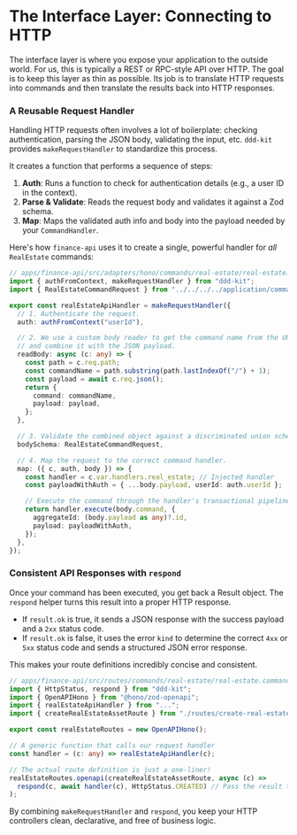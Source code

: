 # The Interface Layer: Connecting to HTTP

The interface layer is where you expose your application to the outside world. For us, this is typically a REST or RPC-style API over HTTP. The goal is to keep this layer as thin as possible. Its job is to translate HTTP requests into commands and then translate the results back into HTTP responses.

### A Reusable Request Handler

Handling HTTP requests often involves a lot of boilerplate: checking authentication, parsing the JSON body, validating the input, etc. `ddd-kit` provides `makeRequestHandler` to standardize this process.

It creates a function that performs a sequence of steps:
1.  **Auth**: Runs a function to check for authentication details (e.g., a user ID in the context).
2.  **Parse & Validate**: Reads the request body and validates it against a Zod schema.
3.  **Map**: Maps the validated auth info and body into the payload needed by your `CommandHandler`.

Here's how `finance-api` uses it to create a single, powerful handler for *all* `RealEstate` commands:
```typescript
// apps/finance-api/src/adapters/hono/commands/real-estate/real-estate.commands.api-handler.ts
import { authFromContext, makeRequestHandler } from "ddd-kit";
import { RealEstateCommandRequest } from "../../../../application/commands/real-estate/commands.schema";

export const realEstateApiHandler = makeRequestHandler({
  // 1. Authenticate the request.
  auth: authFromContext("userId"),

  // 2. We use a custom body reader to get the command name from the URL
  // and combine it with the JSON payload.
  readBody: async (c: any) => {
    const path = c.req.path;
    const commandName = path.substring(path.lastIndexOf("/") + 1);
    const payload = await c.req.json();
    return {
      command: commandName,
      payload: payload,
    };
  },

  // 3. Validate the combined object against a discriminated union schema.
  bodySchema: RealEstateCommandRequest,

  // 4. Map the request to the correct command handler.
  map: ({ c, auth, body }) => {
    const handler = c.var.handlers.real_estate; // Injected handler
    const payloadWithAuth = { ...body.payload, userId: auth.userId };

    // Execute the command through the handler's transactional pipeline.
    return handler.execute(body.command, {
      aggregateId: (body.payload as any)?.id,
      payload: payloadWithAuth,
    });
  },
});
```

### Consistent API Responses with `respond`

Once your command has been executed, you get back a Result object. The `respond` helper turns this result into a proper HTTP response.
- If `result.ok` is true, it sends a JSON response with the success payload and a `2xx` status code.
- If `result.ok` is false, it uses the error `kind` to determine the correct `4xx` or `5xx` status code and sends a structured JSON error response.

This makes your route definitions incredibly concise and consistent.

```typescript
// apps/finance-api/src/routes/commands/real-estate/real-estate.commands.routes.ts
import { HttpStatus, respond } from "ddd-kit";
import { OpenAPIHono } from "@hono/zod-openapi";
import { realEstateApiHandler } from "...";
import { createRealEstateAssetRoute } from "./routes/create-real-estate-asset.openapi";

export const realEstateRoutes = new OpenAPIHono();

// A generic function that calls our request handler
const handler = (c: any) => realEstateApiHandler(c);

// The actual route definition is just a one-liner!
realEstateRoutes.openapi(createRealEstateAssetRoute, async (c) =>
  respond(c, await handler(c), HttpStatus.CREATED) // Pass the result to respond
);
```

By combining `makeRequestHandler` and `respond`, you keep your HTTP controllers clean, declarative, and free of business logic. 
